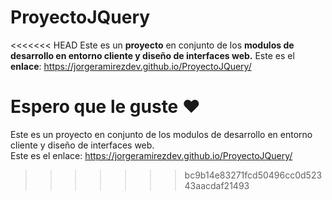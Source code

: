 # ProyectoJQuery

<<<<<<< HEAD
Este es un **proyecto** en conjunto de los **modulos de desarrollo en entorno cliente y diseño de interfaces web.**
Este es el **enlace**: https://jorgeramirezdev.github.io/ProyectoJQuery/

Espero que le guste ❤️
=======
Este es un proyecto en conjunto de los modulos de desarrollo en entorno cliente y diseño de interfaces web.  
Este es el enlace: https://jorgeramirezdev.github.io/ProyectoJQuery/
>>>>>>> bc9b14e83271fcd50496cc0d52343aacdaf21493
